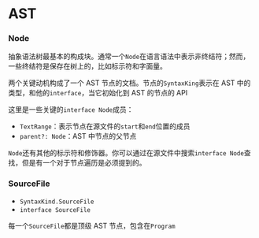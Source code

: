 # AST

### Node

抽象语法树最基本的构成块。通常一个`Node`在语言语法中表示非终结符；然而，一些终结符是保存在树上的，比如标示符和字面量。

两个关键动机构成了一个 AST 节点的文档。节点的`SyntaxKing`表示在 AST 中的类型，和他的`interface`，当它初始化到 AST 的节点的 API

这里是一些关键的`interface Node`成员：
- `TextRange`：表示节点在源文件的`start`和`end`位置的成员
- `parent?: Node`：AST 中节点的父节点

`Node`还有其他的标示符和修饰器。你可以通过在源文件中搜索`interface Node`查找，但是有一个对于节点遍历是必须提到的。

### SourceFile

- `SyntaxKind.SourceFile`
- `interface SourceFile`

每一个`SourceFile`都是顶级 AST 节点，包含在`Program`